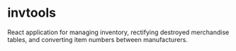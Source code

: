 # invtools

React application for managing inventory, rectifying destroyed merchandise tables, and converting item numbers between manufacturers.
